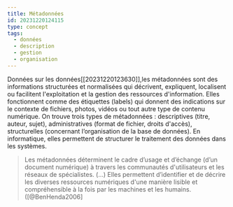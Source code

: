 ```yaml
---
title: Métadonnées
id: 20231220124115
type: concept
tags:
  - données
  - description
  - gestion
  - organisation
---
```

Données sur les données[[20231220123630]],les métadonnées sont des informations structurées et normalisées qui décrivent, expliquent, localisent ou facilitent l'exploitation et la gestion des ressources d'information. Elles fonctionnent comme des étiquettes (labels) qui donnent des indications sur le contexte de fichiers, photos, vidéos ou tout autre type de contenu numérique. On trouve trois types de métadonnées : descriptives (titre, auteur, sujet), administratives (format de fichier, droits d'accès), structurelles (concernant l’organisation de la base de données). En informatique, elles permettent de structurer le traitement des données dans les systèmes.
> Les métadonnées déterminent le cadre d’usage et d’échange (d’un document numérique) à travers les communautés d'utilisateurs et les réseaux de spécialistes. (...) Elles permettent d’identifier et de décrire les diverses ressources numériques d'une manière lisible et compréhensible à la fois par les machines et les humains. ([@BenHenda2006]